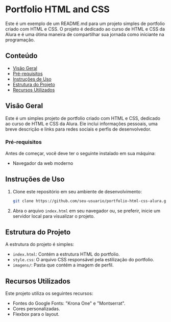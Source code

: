 # Portfolio HTML and CSS

Este é um exemplo de um README.md para um projeto simples de portfolio criado com HTML e CSS. O projeto é dedicado ao curso de HTML e CSS da Alura e é uma ótima maneira de compartilhar sua jornada como iniciante na programação.

## Conteúdo

- [Visão Geral](#visão-geral)
- [Pré-requisitos](#pré-requisitos)
- [Instruções de Uso](#instruções-de-uso)
- [Estrutura do Projeto](#estrutura-do-projeto)
- [Recursos Utilizados](#recursos-utilizados)
  
## Visão Geral

Este é um simples projeto de portfolio criado com HTML e CSS, dedicado ao curso de HTML e CSS da Alura. Ele inclui informações pessoais, uma breve descrição e links para redes sociais e perfis de desenvolvedor.

### Pré-requisitos

Antes de começar, você deve ter o seguinte instalado em sua máquina:

- Navegador da web moderno

## Instruções de Uso

1. Clone este repositório em seu ambiente de desenvolvimento:

   ```bash
   git clone https://github.com/seu-usuario/portfolio-html-css-alura.git
   ```

2. Abra o arquivo `index.html` em seu navegador ou, se preferir, inicie um servidor local para visualizar o projeto.

## Estrutura do Projeto

A estrutura do projeto é simples:

- `index.html`: Contém a estrutura HTML do portfolio.
- `style.css`: O arquivo CSS responsável pela estilização do portfolio.
- `imagens/`: Pasta que contém a imagem de perfil.

## Recursos Utilizados

Este projeto utiliza os seguintes recursos:

- Fontes do Google Fonts: "Krona One" e "Montserrat".
- Cores personalizadas.
- Flexbox para o layout.
